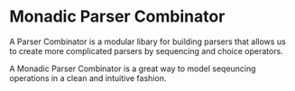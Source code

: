 # Monadic Parser Combinator

A Parser Combinator is a modular libary for building parsers that 
allows us to create more complicated parsers by sequencing and choice 
operators. 

A Monadic Parser Combinator is a great way to model seqeuncing operations 
in a clean and intuitive fashion. 
